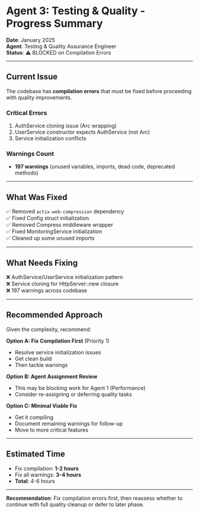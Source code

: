 # Agent 3: Testing & Quality - Progress Summary

**Date**: January 2025  
**Agent**: Testing & Quality Assurance Engineer  
**Status**: ⚠️ BLOCKED on Compilation Errors

---

## Current Issue

The codebase has **compilation errors** that must be fixed before proceeding with quality improvements.

### Critical Errors
1. AuthService cloning issue (Arc wrapping)
2. UserService constructor expects AuthService (not Arc<AuthService>)
3. Service initialization conflicts

### Warnings Count
- **197 warnings** (unused variables, imports, dead code, deprecated methods)

---

## What Was Fixed

✅ Removed `actix-web-compression` dependency  
✅ Fixed Config struct initialization  
✅ Removed Compress middleware wrapper  
✅ Fixed MonitoringService initialization  
✅ Cleaned up some unused imports  

---

## What Needs Fixing

❌ AuthService/UserService initialization pattern  
❌ Service cloning for HttpServer::new closure  
❌ 197 warnings across codebase  

---

## Recommended Approach

Given the complexity, recommend:

**Option A: Fix Compilation First** (Priority 1)
- Resolve service initialization issues
- Get clean build
- Then tackle warnings

**Option B: Agent Assignment Review**
- This may be blocking work for Agent 1 (Performance)
- Consider re-assigning or deferring quality tasks

**Option C: Minimal Viable Fix**
- Get it compiling
- Document remaining warnings for follow-up
- Move to more critical features

---

## Estimated Time

- Fix compilation: **1-2 hours**
- Fix all warnings: **3-4 hours**  
- **Total**: 4-6 hours

---

**Recommendation**: Fix compilation errors first, then reassess whether to continue with full quality cleanup or defer to later phase.


